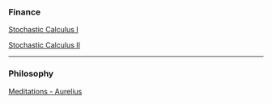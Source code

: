 ### Finance

[Stochastic Calculus I](assets/Steve_Shreve_Stochastic_Calculus_for_Finance_I.pdf)

[Stochastic Calculus II](assets/Steve_Shreve_Stochastic_Calculus_for_Finance_II.pdf)

---

### Philosophy

[Meditations - Aurelius](assets/meditations.html)
